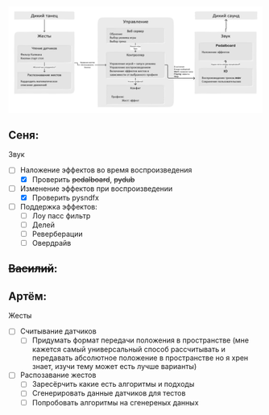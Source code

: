 ![picture 1](images/d590b9f4bccf99ee96e5c8e99d0f8d1490d44f91213f006087ff554f6c3676e3.png)  


## Сеня:

Звук
- [ ] Наложение эффектов во время воспроизведения
    - [x] Проверить ~~pedalboard~~, ~~pydub~~
- [ ] Изменение эффектов при воспроизведении
    - [x] Проверить pysndfx
- [ ] Поддержка эффектов:
    - [ ] Лоу пасс фильтр
    - [ ] Делей
    - [ ] Реверберации
    - [ ] Овердрайв

## ~~Василий~~:

## Артём: 

Жесты
  - [ ] Считывание датчиков
      - [ ] Придумать формат передачи положения в пространстве (мне кажется самый универсальный способ рассчитывать и передавать абсолютное положение в пространстве но я хрен знает, изучи тему может есть лучше варианты)
  - [ ] Распозавание жестов
      - [ ] Заресёрчить какие есть алгоритмы и подходы
      - [ ] Сгенерировать данные датчиков для тестов
      - [ ] Попробовать алгоритмы на сгенереных данных
